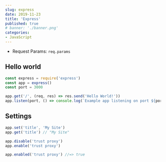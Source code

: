 ```yaml
---
slug: express
date: 2019-11-23
title: 'Express'
published: true
# banner: './banner.png'
categories:
- JavaScript
---
```


- Request Params: `req.params`

## Hello world

```js
const express = require('express')
const app = express()
const port = 3000

app.get('/', (req, res) => res.send('Hello World!'))
app.listen(port, () => console.log(`Example app listening on port ${port}!`))
```

## Settings

```js
app.set('title', 'My Site')
app.get('title') // "My Site"

app.disable('trust proxy')
app.enable('trust proxy')

app.enabled('trust proxy') //=> true
```